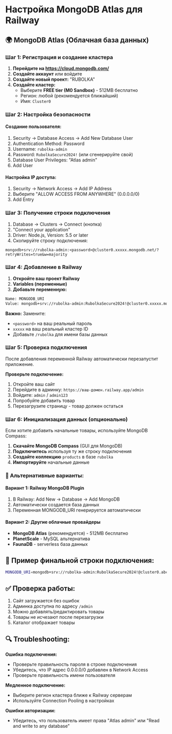 # Настройка MongoDB Atlas для Railway

## 🌍 MongoDB Atlas (Облачная база данных)

### Шаг 1: Регистрация и создание кластера

1. **Перейдите на https://cloud.mongodb.com/**
2. **Создайте аккаунт** или войдите
3. **Создайте новый проект:** "RUBOLKA"
4. **Создайте кластер:**
   - Выберите **FREE tier (M0 Sandbox)** - 512MB бесплатно
   - Регион: любой (рекомендуется ближайший)
   - Имя: `Cluster0`

### Шаг 2: Настройка безопасности

#### Создание пользователя:
1. Security → Database Access → Add New Database User
2. Authentication Method: Password
3. Username: `rubolka-admin`
4. Password: `RubolkaSecure2024!` (или сгенерируйте свой)
5. Database User Privileges: "Atlas admin"
6. Add User

#### Настройка IP доступа:
1. Security → Network Access → Add IP Address
2. Выберите "ALLOW ACCESS FROM ANYWHERE" (0.0.0.0/0)
3. Add Entry

### Шаг 3: Получение строки подключения

1. Database → Clusters → Connect (кнопка)
2. "Connect your application"
3. Driver: Node.js, Version: 5.5 or later
4. Скопируйте строку подключения:

```
mongodb+srv://rubolka-admin:<password>@cluster0.xxxxx.mongodb.net/?retryWrites=true&w=majority
```

### Шаг 4: Добавление в Railway

1. **Откройте ваш проект Railway**
2. **Variables (переменные)** 
3. **Добавьте переменную:**

```bash
Name: MONGODB_URI
Value: mongodb+srv://rubolka-admin:RubolkaSecure2024!@cluster0.xxxxx.mongodb.net/rubolka?retryWrites=true&w=majority
```

**Важно:** Замените:
- `<password>` на ваш реальный пароль
- `xxxxx` на ваш реальный кластер ID
- Добавьте `/rubolka` для имени базы данных

### Шаг 5: Проверка подключения

После добавления переменной Railway автоматически перезапустит приложение.

**Проверьте подключение:**
1. Откройте ваш сайт
2. Перейдите в админку: `https://ваш-домен.railway.app/admin`
3. Войдите: `admin` / `admin123`
4. Попробуйте добавить товар
5. Перезагрузите страницу - товар должен остаться

### Шаг 6: Инициализация данных (опционально)

Если хотите добавить начальные товары, используйте MongoDB Compass:

1. **Скачайте MongoDB Compass** (GUI для MongoDB)
2. **Подключитесь** используя ту же строку подключения
3. **Создайте коллекцию** `products` в базе `rubolka`
4. **Импортируйте** начальные данные

### 🔧 Альтернативные варианты:

#### Вариант 1: Railway MongoDB Plugin
1. В Railway: Add New → Database → Add MongoDB
2. Автоматически создается база данных
3. Переменная MONGODB_URI генерируется автоматически

#### Вариант 2: Другие облачные провайдеры
- **MongoDB Atlas** (рекомендуется) - 512MB бесплатно
- **PlanetScale** - MySQL альтернатива
- **FaunaDB** - serverless база данных

## 🚀 Пример финальной строки подключения:

```bash
MONGODB_URI=mongodb+srv://rubolka-admin:RubolkaSecure2024!@cluster0.abc123.mongodb.net/rubolka?retryWrites=true&w=majority
```

## ✅ Проверка работы:

1. Сайт загружается без ошибок
2. Админка доступна по адресу `/admin`
3. Можно добавлять/редактировать товары
4. Товары не исчезают после перезагрузки
5. Каталог отображает товары

## 🔍 Troubleshooting:

**Ошибка подключения:**
- Проверьте правильность пароля в строке подключения
- Убедитесь, что IP адрес 0.0.0.0/0 добавлен в Network Access
- Проверьте правильность имени пользователя

**Медленное подключение:**
- Выберите регион кластера ближе к Railway серверам
- Используйте Connection Pooling в настройках

**Ошибки авторизации:**
- Убедитесь, что пользователь имеет права "Atlas admin" или "Read and write to any database" 